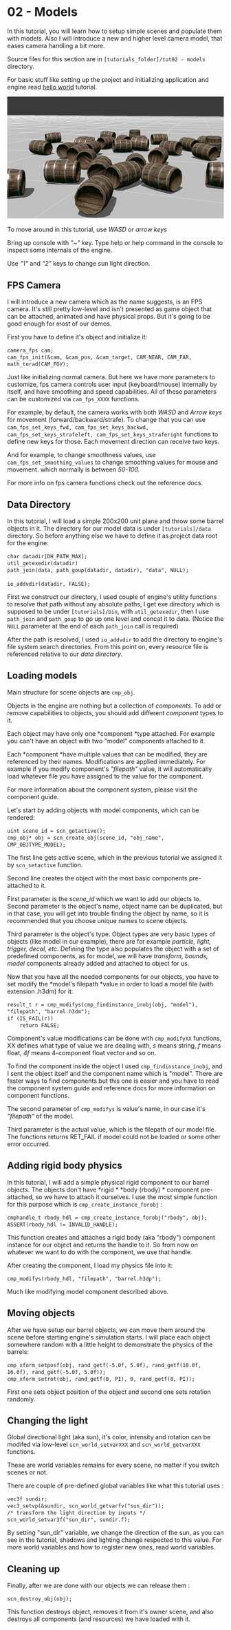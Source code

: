 02 - Models
===========

In this tutorial, you will learn how to setup simple scenes and populate them
with models. Also I will introduce a new and higher level camera model, that
eases camera handling a bit more.

Source files for this section are in `[tutorials_folder]/tut02 - models`
directory.

For basic stuff like setting up the project and initializing application and
engine read [hello world][1] tutorial.

[1]: <../tut01-helloworld/helloworld.md>

![](<preview.jpg>)

To move around in this tutorial, use *WASD* or *arrow keys*

Bring up console with *"~"* key. Type help or help command in the console to
inspect some internals of the engine.

Use *"1"* and *"2"* keys to change sun light direction.



FPS Camera
----------

I will introduce a new camera which as the name suggests, is an FPS camera. It's
still pretty low-level and isn't presented as game object that can be attached,
animated and have physical props. But it's going to be good enough for most of
our demos.

First you have to define it's object and initialize it:

~~~~~~~~~~~~~~~~~~~~~~~~~~~~~~~~~~~~~~~~~~~~~~~~~~~~~~~~~~~~~~~~~~~~~~~~~~~~~~~~
camera_fps cam;
cam_fps_init(&cam, &cam_pos, &cam_target, CAM_NEAR, CAM_FAR, math_torad(CAM_FOV);
~~~~~~~~~~~~~~~~~~~~~~~~~~~~~~~~~~~~~~~~~~~~~~~~~~~~~~~~~~~~~~~~~~~~~~~~~~~~~~~~

Just like initializing normal camera. But here we have more parameters to
customize, fps camera controls user input (keyboard/mouse) internally by itself,
and have smoothing and speed capabilities. All of these parameters can be
customized via `cam_fps_XXXX` functions.

For example, by default, the camera works with both *WASD* and *Arrow keys* for
movement (forward/backward/strafe). To change that you can use
`cam_fps_set_keys_fwd, cam_fps_set_keys_backwd, cam_fps_set_keys_strafeleft,
cam_fps_set_keys_straferight` functions to define new keys for those. Each
movement direction can receive two keys.

And for example, to change smoothness values, use `cam_fps_set_smoothing_values`
to change smoothing values for mouse and movement. which normally is between
*50-100.*

For more info on fps camera functions check out the reference docs.



Data Directory
--------------

In this tutorial, I will load a simple 200x200 unit plane and throw some barrel
objects in it. The directory for our model data is under `[tutorials]/data`
directory. So before anything else we have to define it as project data root for
the engine:

~~~~~~~~~~~~~~~~~~~~~~~~~~~~~~~~~~~~~~~~~~~~~~~~~~~~~~~~~~~~~~~~~~~~~~~~~~~~~~~~
char datadir[DH_PATH_MAX];
util_getexedir(datadir)
path_join(data, path_goup(datadir, datadir), "data", NULL);

io_addvdir(datadir, FALSE);
~~~~~~~~~~~~~~~~~~~~~~~~~~~~~~~~~~~~~~~~~~~~~~~~~~~~~~~~~~~~~~~~~~~~~~~~~~~~~~~~

First we construct our directory, I used couple of engine's utility functions to
resolve that path without any absolute paths, I get exe directory which is
supposed to be under `[tutorials]/bin`, with `util_getexedir`, then I use
`path_join` and `path_goup` to go up one level and concat it to data. (Notice
the `NULL` parameter at the end of each `path_join` call is required)

After the path is resolved, I used `io_addvdir` to add the directory to engine's
file system search directories. From this point on, every resource file is
referenced relative to our *data directory*.



Loading models
--------------

Main structure for scene objects are `cmp_obj`.

Objects in the engine are nothing but a collection of *components*. To add or
remove capabilities to objects, you should add different *component* types to
it.

Each object may have only one *component *type attached. For example you can't
have an object with two "model" components attached to it.

Each *component *have multiple values that can be modified, they are referenced
by their names. Modifications are applied immediately. For example if you modify
component's *"filepath"* value, it will automatically load whatever file you
have assigned to the value for the component.

For more information about the component system, please visit the component
guide.

Let's start by adding objects with model components, which can be rendered:

~~~~~~~~~~~~~~~~~~~~~~~~~~~~~~~~~~~~~~~~~~~~~~~~~~~~~~~~~~~~~~~~~~~~~~~~~~~~~~~~
uint scene_id = scn_getactive();
cmp_obj* obj = scn_create_obj(scene_id, "obj_name", CMP_OBJTYPE_MODEL);
~~~~~~~~~~~~~~~~~~~~~~~~~~~~~~~~~~~~~~~~~~~~~~~~~~~~~~~~~~~~~~~~~~~~~~~~~~~~~~~~

The first line gets active scene, which in the previous tutorial we assigned it
by `scn_setactive` function.

Second line creates the object with the most basic components pre-attached to
it.

First parameter is the *scene_id* which we want to add our objects to. Second
parameter is the object's name, object name can be duplicated, but in that case,
you will get into trouble finding the object by name, so it is recommended that
you choose unique names to scene objects.

Third parameter is the object's type. Object types are very basic types of
objects (like model in our example), there are for example *particle, light,
trigger, decal, etc*. Defining the type also populates the object with a set of
predefined components, as for model, we will have *transform, bounds, model*
components already added and attached to object for us.

Now that you have all the needed components for our objects, you have to set
modify the *model's filepath *value in order to load a model file (with
extension .h3dm) for it:

~~~~~~~~~~~~~~~~~~~~~~~~~~~~~~~~~~~~~~~~~~~~~~~~~~~~~~~~~~~~~~~~~~~~~~~~~~~~~~~~
result_t r = cmp_modifys(cmp_findinstance_inobj(obj, "model"), "filepath", "barrel.h3dm");
if (IS_FAIL(r))
    return FALSE;
~~~~~~~~~~~~~~~~~~~~~~~~~~~~~~~~~~~~~~~~~~~~~~~~~~~~~~~~~~~~~~~~~~~~~~~~~~~~~~~~

Component's value modifications can be done with `cmp_modifyXX` functions, XX
defines what type of value we are dealing with, *s* means string, *f* means
float, *4f* means 4-component float vector and so on.

To find the component inside the object I used `cmp_findinstance_inobj`, and I
sent the object itself and the component name which is "model". There are faster
ways to find components but this one is easier and you have to read the
component system guide and reference docs for more information on component
functions.

The second parameter of `cmp_modifys` is value's name, in our case it's
*"filepath"* of the model.

Third parameter is the actual value, which is the filepath of our model file.
The functions returns RET_FAIL if model could not be loaded or some other error
occurred.



Adding rigid body physics
-------------------------

In this tutorial, I will add a simple physical rigid component to our barrel
objects. The objects don't have *rigid * *body (rbody) * component pre-attached,
so we have to attach it ourselves. I use the most simple function for this
purpose which is `cmp_create_instance_forobj` :

~~~~~~~~~~~~~~~~~~~~~~~~~~~~~~~~~~~~~~~~~~~~~~~~~~~~~~~~~~~~~~~~~~~~~~~~~~~~~~~~
cmphandle_t rbody_hdl = cmp_create_instance_forobj("rbody", obj);
ASSERT(rbody_hdl != INVALID_HANDLE);
~~~~~~~~~~~~~~~~~~~~~~~~~~~~~~~~~~~~~~~~~~~~~~~~~~~~~~~~~~~~~~~~~~~~~~~~~~~~~~~~

This function creates and attaches a rigid body (aka "rbody") component instance
for our object and returns the handle to it. So from now on whatever we want to
do with the component, we use that handle.

After creating the component, I load my physics file into it:

~~~~~~~~~~~~~~~~~~~~~~~~~~~~~~~~~~~~~~~~~~~~~~~~~~~~~~~~~~~~~~~~~~~~~~~~~~~~~~~~
cmp_modifys(rbody_hdl, "filepath", "barrel.h3dp");
~~~~~~~~~~~~~~~~~~~~~~~~~~~~~~~~~~~~~~~~~~~~~~~~~~~~~~~~~~~~~~~~~~~~~~~~~~~~~~~~

Much like modifying model component described above.



Moving objects
--------------

After we have setup our barrel objects, we can move them around the scene before
starting engine's simulation starts. I will place each object somewhere random
with a little height to demonstrate the physics of the barrels:

~~~~~~~~~~~~~~~~~~~~~~~~~~~~~~~~~~~~~~~~~~~~~~~~~~~~~~~~~~~~~~~~~~~~~~~~~~~~~~~~
cmp_xform_setposf(obj, rand_getf(-5.0f, 5.0f), rand_getf(10.0f, 16.0f), rand_getf(-5.0f, 5.0f));
cmp_xform_setrot(obj, rand_getf(0, PI), 0, rand_getf(0, PI));
~~~~~~~~~~~~~~~~~~~~~~~~~~~~~~~~~~~~~~~~~~~~~~~~~~~~~~~~~~~~~~~~~~~~~~~~~~~~~~~~

First one sets object position of the object and second one sets rotation
randomly.



Changing the light
------------------

Global directional light (aka sun), it's color, intensity and rotation can be
modifed via low-level `scn_world_setvarXXX` and `scn_world_getvarXXX` functions.

These are world variables remains for every scene, no matter if you switch
scenes or not.

There are couple of pre-defined global variables like what this tutorial uses :

~~~~~~~~~~~~~~~~~~~~~~~~~~~~~~~~~~~~~~~~~~~~~~~~~~~~~~~~~~~~~~~~~~~~~~~~~~~~~~~~
vec3f sundir;
vec3_setvp(&sundir, scn_world_getvarfv("sun_dir"));
/* transform the light direction by inputs */
scn_world_setvar3f("sun_dir", sundir.f);
~~~~~~~~~~~~~~~~~~~~~~~~~~~~~~~~~~~~~~~~~~~~~~~~~~~~~~~~~~~~~~~~~~~~~~~~~~~~~~~~

By setting "sun_dir" variable, we change the direction of the sun, as you can
see in the tutorial, shadows and lighting change respected to this value. For
more world variables and how to register new ones, read world variables.



Cleaning up
-----------

Finally, after we are done with our objects we can release them :

~~~~~~~~~~~~~~~~~~~~~~~~~~~~~~~~~~~~~~~~~~~~~~~~~~~~~~~~~~~~~~~~~~~~~~~~~~~~~~~~
scn_destroy_obj(obj);
~~~~~~~~~~~~~~~~~~~~~~~~~~~~~~~~~~~~~~~~~~~~~~~~~~~~~~~~~~~~~~~~~~~~~~~~~~~~~~~~

This function destroys object, removes it from it's owner scene, and also
destroys all components (and resources) we have loaded with it.
